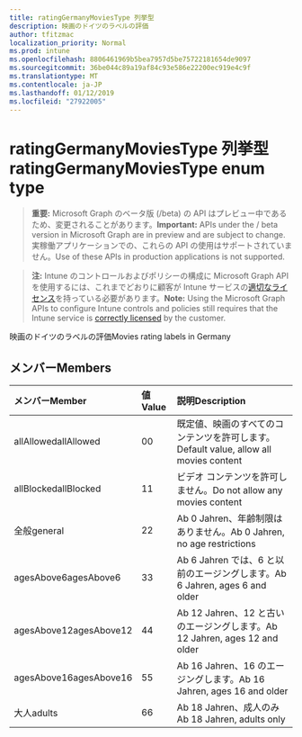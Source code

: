 ```yaml
---
title: ratingGermanyMoviesType 列挙型
description: 映画のドイツのラベルの評価
author: tfitzmac
localization_priority: Normal
ms.prod: intune
ms.openlocfilehash: 8806461969b5bea7957d5be75722181654de9097
ms.sourcegitcommit: 36be044c89a19af84c93e586e22200ec919e4c9f
ms.translationtype: MT
ms.contentlocale: ja-JP
ms.lasthandoff: 01/12/2019
ms.locfileid: "27922005"
---
```

# <a name="ratinggermanymoviestype-enum-type"></a><span data-ttu-id="00327-103">ratingGermanyMoviesType 列挙型</span><span class="sxs-lookup"><span data-stu-id="00327-103">ratingGermanyMoviesType enum type</span></span>

> <span data-ttu-id="00327-104">**重要:** Microsoft Graph のベータ版 (/beta) の API はプレビュー中であるため、変更されることがあります。</span><span class="sxs-lookup"><span data-stu-id="00327-104">**Important:** APIs under the / beta version in Microsoft Graph are in preview and are subject to change.</span></span> <span data-ttu-id="00327-105">実稼働アプリケーションでの、これらの API の使用はサポートされていません。</span><span class="sxs-lookup"><span data-stu-id="00327-105">Use of these APIs in production applications is not supported.</span></span>

> <span data-ttu-id="00327-106">**注:** Intune のコントロールおよびポリシーの構成に Microsoft Graph API を使用するには、これまでどおりに顧客が Intune サービスの[適切なライセンス](https://go.microsoft.com/fwlink/?linkid=839381)を持っている必要があります。</span><span class="sxs-lookup"><span data-stu-id="00327-106">**Note:** Using the Microsoft Graph APIs to configure Intune controls and policies still requires that the Intune service is [correctly licensed](https://go.microsoft.com/fwlink/?linkid=839381) by the customer.</span></span>

<span data-ttu-id="00327-107">映画のドイツのラベルの評価</span><span class="sxs-lookup"><span data-stu-id="00327-107">Movies rating labels in Germany</span></span>
## <a name="members"></a><span data-ttu-id="00327-108">メンバー</span><span class="sxs-lookup"><span data-stu-id="00327-108">Members</span></span>
|<span data-ttu-id="00327-109">メンバー</span><span class="sxs-lookup"><span data-stu-id="00327-109">Member</span></span>|<span data-ttu-id="00327-110">値</span><span class="sxs-lookup"><span data-stu-id="00327-110">Value</span></span>|<span data-ttu-id="00327-111">説明</span><span class="sxs-lookup"><span data-stu-id="00327-111">Description</span></span>|
|:---|:---|:---|
|<span data-ttu-id="00327-112">allAllowed</span><span class="sxs-lookup"><span data-stu-id="00327-112">allAllowed</span></span>|<span data-ttu-id="00327-113">0</span><span class="sxs-lookup"><span data-stu-id="00327-113">0</span></span>|<span data-ttu-id="00327-114">既定値、映画のすべてのコンテンツを許可します。</span><span class="sxs-lookup"><span data-stu-id="00327-114">Default value, allow all movies content</span></span>|
|<span data-ttu-id="00327-115">allBlocked</span><span class="sxs-lookup"><span data-stu-id="00327-115">allBlocked</span></span>|<span data-ttu-id="00327-116">1</span><span class="sxs-lookup"><span data-stu-id="00327-116">1</span></span>|<span data-ttu-id="00327-117">ビデオ コンテンツを許可しません。</span><span class="sxs-lookup"><span data-stu-id="00327-117">Do not allow any movies content</span></span>|
|<span data-ttu-id="00327-118">全般</span><span class="sxs-lookup"><span data-stu-id="00327-118">general</span></span>|<span data-ttu-id="00327-119">2</span><span class="sxs-lookup"><span data-stu-id="00327-119">2</span></span>|<span data-ttu-id="00327-120">Ab 0 Jahren、年齢制限はありません。</span><span class="sxs-lookup"><span data-stu-id="00327-120">Ab 0 Jahren, no age restrictions</span></span>|
|<span data-ttu-id="00327-121">agesAbove6</span><span class="sxs-lookup"><span data-stu-id="00327-121">agesAbove6</span></span>|<span data-ttu-id="00327-122">3</span><span class="sxs-lookup"><span data-stu-id="00327-122">3</span></span>|<span data-ttu-id="00327-123">Ab 6 Jahren では、6 と以前のエージングします。</span><span class="sxs-lookup"><span data-stu-id="00327-123">Ab 6 Jahren, ages 6 and older</span></span>|
|<span data-ttu-id="00327-124">agesAbove12</span><span class="sxs-lookup"><span data-stu-id="00327-124">agesAbove12</span></span>|<span data-ttu-id="00327-125">4</span><span class="sxs-lookup"><span data-stu-id="00327-125">4</span></span>|<span data-ttu-id="00327-126">Ab 12 Jahren、12 と古いのエージングします。</span><span class="sxs-lookup"><span data-stu-id="00327-126">Ab 12 Jahren, ages 12 and older</span></span>|
|<span data-ttu-id="00327-127">agesAbove16</span><span class="sxs-lookup"><span data-stu-id="00327-127">agesAbove16</span></span>|<span data-ttu-id="00327-128">5</span><span class="sxs-lookup"><span data-stu-id="00327-128">5</span></span>|<span data-ttu-id="00327-129">Ab 16 Jahren、16 のエージングします。</span><span class="sxs-lookup"><span data-stu-id="00327-129">Ab 16 Jahren, ages 16 and older</span></span>|
|<span data-ttu-id="00327-130">大人</span><span class="sxs-lookup"><span data-stu-id="00327-130">adults</span></span>|<span data-ttu-id="00327-131">6</span><span class="sxs-lookup"><span data-stu-id="00327-131">6</span></span>|<span data-ttu-id="00327-132">Ab 18 Jahren、成人のみ</span><span class="sxs-lookup"><span data-stu-id="00327-132">Ab 18 Jahren, adults only</span></span>|





